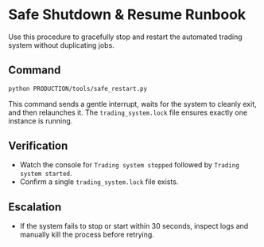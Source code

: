 # Safe Shutdown & Resume Runbook

Use this procedure to gracefully stop and restart the automated trading system without duplicating jobs.

## Command
```bash
python PRODUCTION/tools/safe_restart.py
```
This command sends a gentle interrupt, waits for the system to cleanly exit, and then relaunches it. The `trading_system.lock` file ensures exactly one instance is running.

## Verification
- Watch the console for `Trading system stopped` followed by `Trading system started`.
- Confirm a single `trading_system.lock` file exists.

## Escalation
- If the system fails to stop or start within 30 seconds, inspect logs and manually kill the process before retrying.
